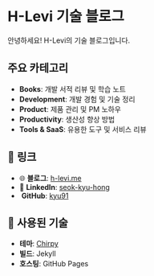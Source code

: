 # H-Levi 기술 블로그

안녕하세요! H-Levi의 기술 블로그입니다.

##  주요 카테고리

- **Books**: 개발 서적 리뷰 및 학습 노트
- **Development**: 개발 경험 및 기술 정리
- **Product**: 제품 관리 및 PM 노하우
- **Productivity**: 생산성 향상 방법
- **Tools & SaaS**: 유용한 도구 및 서비스 리뷰

## 🔗 링크

- 🌐 **블로그**: [h-levi.me](https://h-levi.me)
- 💼 **LinkedIn**: [seok-kyu-hong](https://www.linkedin.com/in/seok-kyu-hong/)
- ‍ **GitHub**: [kyu91](https://github.com/kyu91)

## 📖 사용된 기술

- **테마**: [Chirpy](https://github.com/cotes2020/jekyll-theme-chirpy)
- **빌드**: Jekyll
- **호스팅**: GitHub Pages

